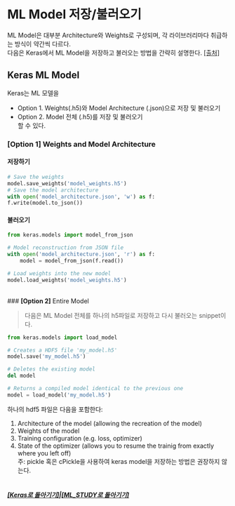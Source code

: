 # ML Model 저장/불러오기

ML Model은 대부분 Architecture와 Weights로 구성되며,
각 라이브러리마다 취급하는 방식이 약간씩 다르다. <br>
다음은 Keras에서 ML Model을 저장하고 불러오는 방법을 간략히 설명한다. [[출처]](https://jovianlin.io/saving-loading-keras-models/)

## Keras ML Model

Keras는 ML 모델을 <br>

- Option 1. Weights(.h5)와 Model Architecture (.json)으로 저장 및 불러오기 <br>
- Option 2. Model 전체 (.h5)를 저장 및 불러오기 <br>
  할 수 있다. <br>

### <b>[Option 1]</b> Weights and Model Architecture

#### 저장하기

```python
# Save the weights
model.save_weights('model_weights.h5')
# Save the model architecture
with open('model_architecture.json', 'w') as f:
f.write(model.to_json())
```

#### 불러오기

```python
from keras.models import model_from_json

# Model reconstruction from JSON file
with open('model_architecture.json', 'r') as f:
    model = model_from_json(f.read())

# Load weights into the new model
model.load_weights('model_weights.h5')
```

<br>
### <b>[Option 2]</b> Entire Model

> 다음은 ML Model 전체를 하나의 h5파일로 저장하고 다시 불러오는 snippet이다.

```python
from keras.models import load_model

# Creates a HDF5 file 'my_model.h5'
model.save('my_model.h5')

# Deletes the existing model
del model

# Returns a compiled model identical to the previous one
model = load_model('my_model.h5')
```

하나의 hdf5 파일은 다음을 포함한다:

1. Architecture of the model (allowing the recreation of the model)
2. Weights of the model
3. Training configuration (e.g. loss, optimizer)
4. State of the optimizer (allows you to resume the trainig from exactly where you left off) <br>
   주: pickle 혹은 cPickle을 사용하여 keras model을 저장하는 방법은 권장하지 않는다. <br><br>

##### [[Keras로 돌아기기]](https://github.com/elemag1414/Keras)|[[ML_STUDY로 돌아기기]](https://github.com/elemag1414/ML_STUDY)

